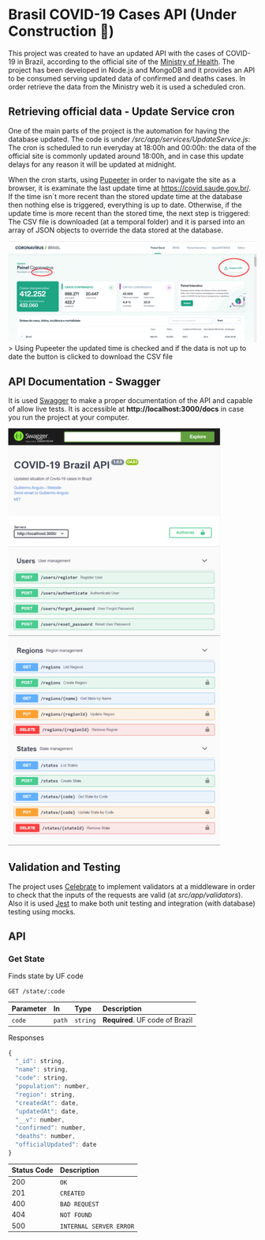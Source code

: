 #  Brasil COVID-19 Cases API (Under Construction 🚧)

This project was created to have an updated API with the cases of COVID-19 in Brazil, according to the official site of the [Ministry of Health](http://covid.saude.gov.br/). The project has been developed in Node.js and MongoDB and it provides an API to be consumed serving updated data of confirmed and deaths cases. In order retrieve the data from the Ministry web it is used a scheduled cron.

## Retrieving official data - Update Service cron
One of the main parts of the project is the automation for having the database updated. The code is under */src/app/services/UpdateService.js*: The cron is scheduled to run everyday at 18:00h and 00:00h: the data of the official site is commonly updated around 18:00h, and in case this update delays for any reason it will be updated at midnight.

When the cron starts, using [Pupeeter](https://github.com/puppeteer/puppeteer) in order to navigate the site as a browser, it is examinate the last update time at https://covid.saude.gov.br/. If the time isn´t more recent than the stored update time at the database then nothing else is triggered, everything is up to date. Otherwise, if the update time is more recent than the stored time, the next step is triggered: The CSV file is downloaded (at a temporal folder) and it is parsed into an array of JSON objects to override the data stored at the database.

<img src="https://github.com/GuilleAngulo/covid-19-api-brasil/blob/master/src/resources/pupeeter.png" width="900">
> Using Pupeeter the updated time is checked and if the data is not up to date the button is clicked to download the CSV file


## API Documentation - Swagger
It is used [Swagger](https://swagger.io/) to make a proper documentation of the API and capable of allow live tests. It is accessible at **http://localhost:3000/docs** in case you run the project at your computer.

<img src="https://github.com/GuilleAngulo/covid-19-api-brasil/blob/master/src/resources/swagger1.png" width="430"><img src="https://github.com/GuilleAngulo/covid-19-api-brasil/blob/master/src/resources/swagger2.png" width="430">

## Validation and Testing
The project uses [Celebrate](https://github.com/arb/celebrate) to implement validators at a middleware in order to check that the inputs of the requests are valid (at *src/app/validators*). Also it is used [Jest](https://jestjs.io/) to make both unit testing and integration (with database) testing using mocks.

## API



### Get State

Finds state by UF code

```http
GET /state/:code
```

| Parameter | In | Type | Description |
| :--- | :--- | :--- | :--- |
| `code` | `path` | `string` | **Required**. UF code of Brazil |

Responses

```javascript
{
  "_id": string,
  "name": string,
  "code": string,
  "population": number,
  "region": string,
  "createdAt": date,
  "updatedAt": date,
  "__v": number,
  "confirmed": number,
  "deaths": number,
  "officialUpdated": date
}
```

| Status Code | Description |
| :--- | :--- |
| 200 | `OK` | 
| 201 | `CREATED` |
| 400 | `BAD REQUEST` |
| 404 | `NOT FOUND` |
| 500 | `INTERNAL SERVER ERROR` |
